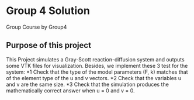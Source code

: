 # Group 4 Solution
Group Course by Group4

## Purpose of this project
This Project simulates a Gray-Scott reaction-diffusion system and outputs some VTK files for visualization.
Besides, we implement these 3 test for the system:
*1 Check that the type of the model parameters (F, k) matches that of the element type of the u and v vectors.
*2 Check that the variables u and v are the same size.
*3 Check that the simulation produces the mathematically correct answer when u = 0 and v = 0.
